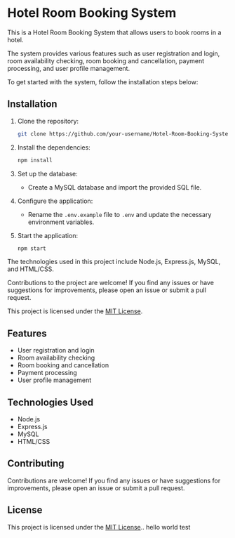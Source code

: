 # Hotel Room Booking System

This is a Hotel Room Booking System that allows users to book rooms in a hotel.

The system provides various features such as user registration and login, room availability checking, room booking and cancellation, payment processing, and user profile management.

To get started with the system, follow the installation steps below:

## Installation

1. Clone the repository:

   ```bash
   git clone https://github.com/your-username/Hotel-Room-Booking-System.git
   ```

2. Install the dependencies:

   ```bash
   npm install
   ```

3. Set up the database:

   - Create a MySQL database and import the provided SQL file.

4. Configure the application:

   - Rename the `.env.example` file to `.env` and update the necessary environment variables.

5. Start the application:

   ```bash
   npm start
   ```

The technologies used in this project include Node.js, Express.js, MySQL, and HTML/CSS.

Contributions to the project are welcome! If you find any issues or have suggestions for improvements, please open an issue or submit a pull request.

This project is licensed under the [MIT License](LICENSE).

## Features

- User registration and login
- Room availability checking
- Room booking and cancellation
- Payment processing
- User profile management

## Technologies Used

- Node.js
- Express.js
- MySQL
- HTML/CSS

## Contributing

Contributions are welcome! If you find any issues or have suggestions for improvements, please open an issue or submit a pull request.

## License

This project is licensed under the [MIT License](LICENSE)..
hello world
test